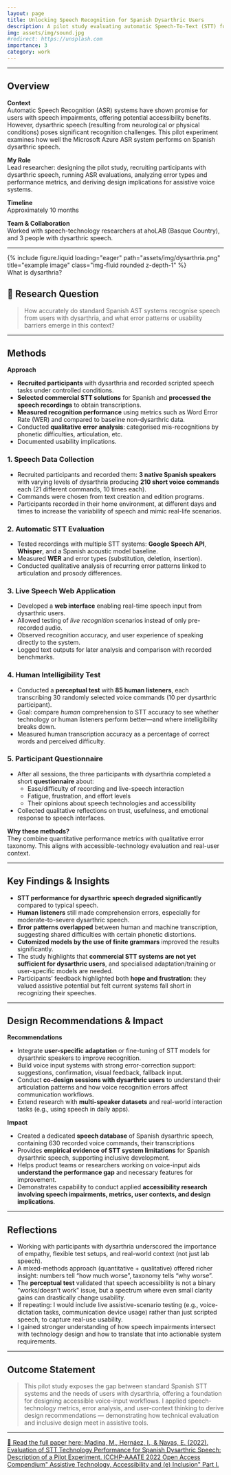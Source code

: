 ```yaml
---
layout: page
title: Unlocking Speech Recognition for Spanish Dysarthric Users 
description: A pilot study evaluating automatic Speech-To-Text (STT) for Spanish speakers with dysarthria
img: assets/img/sound.jpg
#redirect: https://unsplash.com
importance: 3
category: work
---
```




---

## Overview  
**Context**  
Automatic Speech Recognition (ASR) systems have shown promise for users with speech impairments, offering potential accessibility benefits. However, dysarthric speech (resulting from neurological or physical conditions) poses significant recognition challenges. This pilot experiment examines how well the Microsoft Azure ASR system performs on Spanish dysarthric speech. 

**My Role**  
Lead researcher: designing the pilot study, recruiting participants with dysarthric speech, running ASR evaluations, analyzing error types and performance metrics, and deriving design implications for assistive voice systems.  

**Timeline**  
Approximately 10 months

**Team & Collaboration**  
Worked with speech-technology researchers at ahoLAB (Basque Country), and 3 people with dysarthric speech. 

---

<div class="row">
    <div class="col-sm mt-3 mt-md-0">
        {% include figure.liquid loading="eager" path="assets/img/dysarthria.png" title="example image" class="img-fluid rounded z-depth-1" %}
    </div>
</div>
<div class="caption">
    What is dysarthria?
</div>





## 🎯 Research Question  
> How accurately do standard Spanish AST systems recognise speech from users with dysarthria, and what error patterns or usability barriers emerge in this context?

---

## Methods  
**Approach**  
- **Recruited participants** with dysarthria and recorded scripted speech tasks under controlled conditions.   
- **Selected commercial STT solutions** for Spanish and **processed the speech recordings** to obtain transcriptions.  
- **Measured recognition performance** using metrics such as Word Error Rate (WER) and compared to baseline non-dysarthric data.  
- Conducted **qualitative error analysis**: categorised mis-recognitions by phonetic difficulties, articulation, etc.  
- Documented usability implications. 






### 1. **Speech Data Collection**
- Recruited participants and recorded them: **3 native Spanish speakers** with varying levels of dysarthria producing **210 short voice commands** each (21 different commands, 10 times each).  
- Commands were chosen from text creation and edition programs.  
- Participants recorded in their home environment, at different days and times to increase the variability of speech and mimic real-life scenarios.

### 2. **Automatic STT Evaluation**
- Tested recordings with multiple STT systems: **Google Speech API**, **Whisper**, and a Spanish acoustic model baseline.  
- Measured **WER** and error types (substitution, deletion, insertion).  
- Conducted qualitative analysis of recurring error patterns linked to articulation and prosody differences.

### 3. **Live Speech Web Application**
- Developed a **web interface** enabling real-time speech input from dysarthric users.  
- Allowed testing of *live recognition* scenarios instead of only pre-recorded audio.  
- Observed recognition accuracy, and user experience of speaking directly to the system.  
- Logged text outputs for later analysis and comparison with recorded benchmarks.

### 4. **Human Intelligibility Test**
- Conducted a **perceptual test** with **85 human listeners**, each transcribing 30 randomly selected voice commands (10 per dysarthric participant).  
- Goal: compare *human* comprehension to STT accuracy to see whether technology or human listeners perform better—and where intelligibility breaks down.  
- Measured human transcription accuracy as a percentage of correct words and perceived difficulty.

### 5. **Participant Questionnaire**
- After all sessions, the three participants with dysarthria completed a short **questionnaire** about:  
  - Ease/difficulty of recording and live-speech interaction
  - Fatigue, frustration, and effort levels  
  - Their opinions about speech technologies and accessibility
- Collected qualitative reflections on trust, usefulness, and emotional response to speech interfaces.


**Why these methods?**  
They combine quantitative performance metrics with qualitative error taxonomy. This aligns with accessible-technology evaluation and real-user context.

---

## Key Findings & Insights  
- **STT performance for dysarthric speech degraded significantly** compared to typical speech.  
- **Human listeners** still made comprehension errors, especially for moderate-to-severe dysarthric speech.  
- **Error patterns overlapped** between human and machine transcription, suggesting shared difficulties with certain phonetic distortions.
- **Cutomized models by the use of finite grammars** improved the results significantly.   
- The study highlights that **commercial STT systems are not yet sufficient for dysarthric users**, and specialised adaptation/training or user-specific models are needed.
- Participants’ feedback highlighted both **hope and frustration**: they valued assistive potential but felt current systems fall short in recognizing their speeches. 

 
---

## Design Recommendations & Impact 

**Recommendations**  
- Integrate **user-specific adaptation** or fine-tuning of STT models for dysarthric speakers to improve recognition.  
- Build voice input systems with strong error-correction support: suggestions, confirmation, visual feedback, fallback input.  
- Conduct **co-design sessions with dysarthric users** to understand their articulation patterns and how voice recognition errors affect communication workflows.  
- Extend research with **multi-speaker datasets** and real-world interaction tasks (e.g., using speech in daily apps).  

**Impact** 
- Created a dedicated **speech database** of Spanish dysarthric speech, containing 630 recorded voice commands, their transcriptions 
- Provides **empirical evidence of STT system limitations** for Spanish dysarthric speech, supporting inclusive development.  
- Helps product teams or researchers working on voice-input aids **understand the performance gap** and necessary features for improvement.  
- Demonstrates capability to conduct applied **accessibility research involving speech impairments, metrics, user contexts, and design implications**. 


---

## Reflections   
- Working with participants with dysarthria underscored the importance of empathy, flexible test setups, and real-world context (not just lab speech).  
- A mixed-methods approach (quantitative + qualitative) offered richer insight: numbers tell “how much worse”, taxonomy tells “why worse”. 
- The **perceptual test** validated that speech accessibility is not a binary “works/doesn’t work” issue, but a spectrum where even small clarity gains can drastically change usability.  
- If repeating: I would include live assistive-scenario testing (e.g., voice-dictation tasks, communication device usage) rather than just scripted speech, to capture real-use usability.  
- I gained stronger understanding of how speech impairments intersect with technology design and how to translate that into actionable system requirements.


---

## Outcome Statement  
> This pilot study exposes the gap between standard Spanish STT systems and the needs of users with dysarthria, offering a foundation for designing accessible voice-input workflows. I applied speech-technology metrics, error analysis, and user-context thinking to derive design recommendations — demonstrating how technical evaluation and inclusive design meet in assistive tools.

---

[📄 Read the full paper here: Madina, M., Hernáez, I., & Navas, E. (2022). Evaluation of STT Technology Performance for Spanish Dysarthric Speech: Description of a Pilot Experiment. ICCHP-AAATE 2022 Open Access Compendium" Assistive Technology, Accessibility and (e) Inclusion" Part I.](https://epub.jku.at/obvulioa/content/titleinfo/7945389/full.pdf)